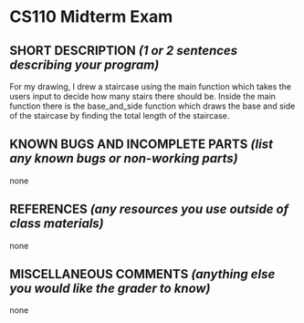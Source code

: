 # CS110 Midterm Exam

## SHORT DESCRIPTION *(1 or 2 sentences describing your program)*

For my drawing, I drew a staircase using the main function which takes the users input to decide how many stairs there should be. Inside the main function there is the base_and_side function which draws the base and side of the staircase by finding the total length of the staircase.

## KNOWN BUGS AND INCOMPLETE PARTS *(list any known bugs or non-working parts)*

none

## REFERENCES *(any resources you use outside of class materials)*

none

## MISCELLANEOUS COMMENTS *(anything else you would like the grader to know)*

none